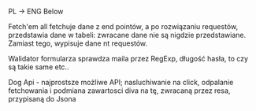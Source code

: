 PL -> ENG Below

Fetch'em all fetchuje dane z end pointów, a po rozwiązaniu requestów, przedstawia dane w tabeli:
zwracane dane nie są nigdzie przedstawiane. Zamiast tego, wypisuje dane nt requestów.

Walidator formularza sprawdza maila przez RegExp, długość hasła, to czy są takie same etc..

Dog Api - najprostsze możliwe API; nasluchiwanie na click, odpalanie fetchowania i podmiana zawartosci diva na tę, zwracaną przez resa, przypisaną do Jsona
